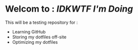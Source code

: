 # Welcom to : _*IDKWTF I'm Doing*_

This will be a testing repository for :
* Learning GitHub
* Storing my dotfiles off-site
* Optimizing my dotfiles
